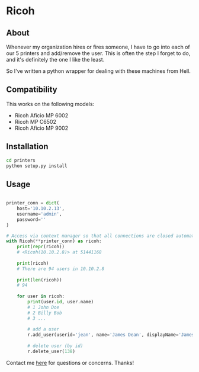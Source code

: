 # Ricoh

## About
Whenever my organization hires or fires someone, I have to go into each of our 5 printers and add/remove the user. This is often the step I forget to do, and it's definitely the one I like the least. 

So I've written a python wrapper for dealing with these machines from Hell. 

## Compatibility
This works on the following models:

* Ricoh Aficio MP 6002
* Ricoh MP C6502
* Ricoh Aficio MP 9002

## Installation
```bash git clone https://github.com/WTFox/printers.git
cd printers
python setup.py install
```

## Usage 
```python from printers import Ricoh

printer_conn = dict(
    host='10.10.2.13',
    username='admin',
    password=''
)

# Access via context manager so that all connections are closed automatically.
with Ricoh(**printer_conn) as ricoh:
    print(repr(ricoh))
    # <Ricoh(10.10.2.8)> at 51441168
    
    print(ricoh)
    # There are 94 users in 10.10.2.8
    
    print(len(ricoh))
    # 94
    
    for user in ricoh:
        print(user.id, user.name)
        # 1 John Doe
        # 2 Billy Bob
        # 3 ...
        
        # add a user
        r.add_user(userid='jean', name='James Dean', displayName='James D', email='jdean@gmail.com') 
        
        # delete user (by id)
        r.delete_user(138) 
```

Contact me [here](anthonyfox1988@gmail.com) for questions or concerns. Thanks!